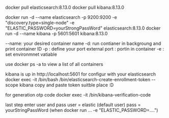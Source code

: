 docker pull elasticsearch:8.13.0
docker pull kibana:8.13.0



 docker run -d --name elasticsearch -p 9200:9200 -e "discovery.type=single-node" -e "ELASTIC_PASSWORD=yourStrongPassWord" elasticsearch:8.13.0
 docker run -d --name kibana -p 5601:5601 kibana:8.13.0
 
--name: your desired container name
-d:     run contianer in backgroung and print container ID
-p :    define your port    external port : portin in container
-e :    set environmnet vatiable 

use docker ps -a to view a list of all containers


kibana is up in http://localhost:5601
for configur with your elasticsearch
docker exec -it <elasticsearch container id > /bin/bash
/bin/elasticsearch-create-enrollment-token --scope kibana
  copy and paste token suitble place :D
  
for generation otp code
docker exec -it 
/bin/kibana-verification-code 

last step enter user and pass 
user = elastic (default user)
pass = yourStringPassWord (when docker run ... -e "ELASTIC_PASSWORD=....")
 

 
 
